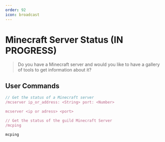 ```yaml
---
order: 92
icon: broadcast
---
```


# Minecraft Server Status (IN PROGRESS)

> Do you have a Minecraft server and would you like to have a gallery of tools to get information about it?


## User Commands

```javascript
// Get the status of a Minecraft server
/mcserver ip_or_address: <String> port: <Number>

mcserver <ip or adress> <port>

// Get the status of the guild Minecraft Server
/mcping

mcping
```